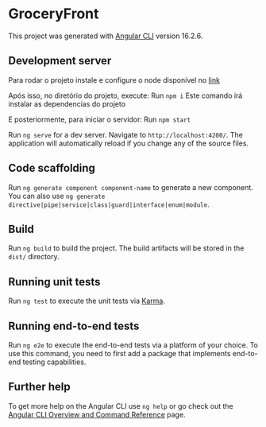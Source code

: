 # GroceryFront

This project was generated with [Angular CLI](https://github.com/angular/angular-cli) version 16.2.6.

## Development server

Para rodar o projeto instale e configure o node 
disponível no [link](https://nodejs.org/en)

Após isso, no diretório do projeto, execute:
Run `npm i`
Este comando irá instalar as dependencias do projeto

E posteriormente, para iniciar o servidor:
Run `npm start`

Run `ng serve` for a dev server. Navigate to `http://localhost:4200/`. The application will automatically reload if you change any of the source files.

## Code scaffolding

Run `ng generate component component-name` to generate a new component. You can also use `ng generate directive|pipe|service|class|guard|interface|enum|module`.

## Build

Run `ng build` to build the project. The build artifacts will be stored in the `dist/` directory.

## Running unit tests

Run `ng test` to execute the unit tests via [Karma](https://karma-runner.github.io).

## Running end-to-end tests

Run `ng e2e` to execute the end-to-end tests via a platform of your choice. To use this command, you need to first add a package that implements end-to-end testing capabilities.

## Further help

To get more help on the Angular CLI use `ng help` or go check out the [Angular CLI Overview and Command Reference](https://angular.io/cli) page.
